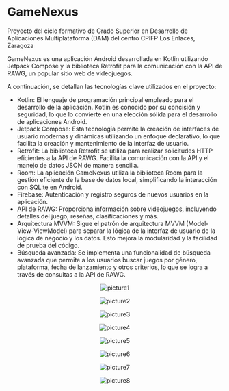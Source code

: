 # GameNexus

<p>Proyecto del ciclo formativo de Grado Superior en Desarrollo de Aplicaciones Multiplataforma (DAM) del centro CPIFP Los Enlaces, Zaragoza</p>

<p>GameNexus es una aplicación Android desarrollada en Kotlin utilizando Jetpack Compose y la biblioteca Retrofit para la comunicación con la API de RAWG, un popular sitio web de videojuegos.</p>
	
<p>A continuación, se detallan las tecnologías clave utilizados en el proyecto:</p>

<ul>

<li>Kotlin: El lenguaje de programación principal empleado para el desarrollo de la aplicación. Kotlin es conocido por su concisión y seguridad, lo que lo convierte en una elección sólida para el desarrollo de aplicaciones Android.</li>

<li>Jetpack Compose: Esta tecnología permite la creación de interfaces de usuario modernas y dinámicas utilizando un enfoque declarativo, lo que facilita la creación y mantenimiento de la interfaz de usuario.</li>

<li>Retrofit: La biblioteca Retrofit se utiliza para realizar solicitudes HTTP eficientes a la API de RAWG. Facilita la comunicación con la API y el manejo de datos JSON de manera sencilla.</li>

<li>Room: La aplicación GameNexus utiliza la biblioteca Room para la gestión eficiente de la base de datos local, simplificando la interacción con SQLite en Android.</li>

<li>Firebase: Autenticación y registro seguros de nuevos usuarios en la aplicación.</li>

<li>API de RAWG: Proporciona información sobre videojuegos, incluyendo detalles del juego, reseñas, clasificaciones y más.</li>

<li>Arquitectura MVVM: Sigue el patrón de arquitectura MVVM (Model-View-ViewModel) para separar la lógica de la interfaz de usuario de la lógica de negocio y los datos. Esto mejora la modularidad y la facilidad de prueba del código.</li>

<li>Búsqueda avanzada: Se implementa una funcionalidad de búsqueda avanzada que permite a los usuarios buscar juegos por género, plataforma, fecha de lanzamiento y otros criterios, lo que se logra a través de consultas a la API de RAWG.</li>

</ul>

<p align="center"><img src="/pictures/1.png" alt="picture1"></p>
<p align="center"><img src="/pictures/2.png" alt="picture2"></p>
<p align="center"><img src="/pictures/3.png" alt="picture3"></p>
<p align="center"><img src="/pictures/4.png" alt="picture4"></p>
<p align="center"><img src="/pictures/5.png" alt="picture5"></p>
<p align="center"><img src="/pictures/6.png" alt="picture6"></p>
<p align="center"><img src="/pictures/7.png" alt="picture7"></p>
<p align="center"><img src="/pictures/8.png" alt="picture8"></p>
